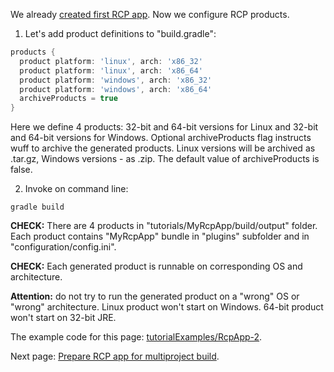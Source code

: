 We already [created first RCP app](Create-first-RCP-app). Now we configure RCP products.

1. Let's add product definitions to "build.gradle":

  ```groovy
  products {
    product platform: 'linux', arch: 'x86_32'
    product platform: 'linux', arch: 'x86_64'
    product platform: 'windows', arch: 'x86_32'
    product platform: 'windows', arch: 'x86_64'
    archiveProducts = true
  }
  ```

  Here we define 4 products: 32-bit and 64-bit versions for Linux and 32-bit and 64-bit versions for Windows.
  Optional archiveProducts flag instructs wuff to archive the generated products. Linux versions will be 
  archived as .tar.gz, Windows versions - as .zip. The default value of archiveProducts is false.

2. Invoke on command line:

  ```shell
  gradle build
  ```

  **CHECK:** There are 4 products in "tutorials/MyRcpApp/build/output" folder. Each product contains "MyRcpApp" bundle in "plugins" subfolder and in "configuration/config.ini". 

  **CHECK:** Each generated product is runnable on corresponding OS and architecture.

  **Attention:** do not try to run the generated product on a "wrong" OS or "wrong" architecture. 
  Linux product won't start on Windows. 64-bit product won't start on 32-bit JRE.

The example code for this page: [tutorialExamples/RcpApp-2](../tree/master/tutorialExamples/RcpApp-2).

Next page: [Prepare RCP app for multiproject build](Prepare-RCP-app-for-multiproject-build).